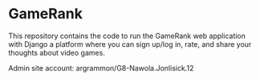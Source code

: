 # GameRank
This repository contains the code to run the GameRank web application with Django a platform where you can sign up/log in, rate, and share your thoughts about video games.

Admin site account: argrammon/G8-Nawola.Jonlisick.12